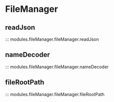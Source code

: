 # FileManager

## readJson
::: modules.fileManager.fileManager.readJson

## nameDecoder
::: modules.fileManager.fileManager.nameDecoder

## fileRootPath
::: modules.fileManager.fileManager.fileRootPath